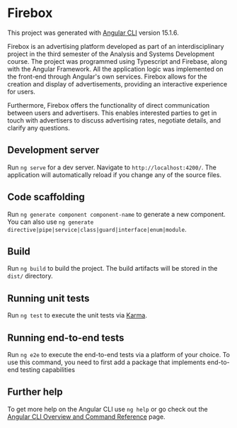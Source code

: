 # Firebox

This project was generated with [Angular CLI](https://github.com/angular/angular-cli) version 15.1.6.

Firebox is an advertising platform developed as part of an interdisciplinary project in the third semester of the Analysis and Systems Development course. The project was programmed using Typescript and Firebase, along with the Angular Framework. All the application logic was implemented on the front-end through Angular's own services. Firebox allows for the creation and display of advertisements, providing an interactive experience for users.

Furthermore, Firebox offers the functionality of direct communication between users and advertisers. This enables interested parties to get in touch with advertisers to discuss advertising rates, negotiate details, and clarify any questions.

## Development server

Run `ng serve` for a dev server. Navigate to `http://localhost:4200/`. The application will automatically reload if you change any of the source files.

## Code scaffolding

Run `ng generate component component-name` to generate a new component. You can also use `ng generate directive|pipe|service|class|guard|interface|enum|module`.

## Build

Run `ng build` to build the project. The build artifacts will be stored in the `dist/` directory.

## Running unit tests

Run `ng test` to execute the unit tests via [Karma](https://karma-runner.github.io).

## Running end-to-end tests

Run `ng e2e` to execute the end-to-end tests via a platform of your choice. To use this command, you need to first add a package that implements end-to-end testing capabilities

## Further help

To get more help on the Angular CLI use `ng help` or go check out the [Angular CLI Overview and Command Reference](https://angular.io/cli) page.
